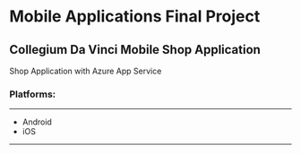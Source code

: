 # Mobile Applications Final Project

## Collegium Da Vinci Mobile Shop Application ##

Shop Application with Azure App Service 

### Platforms: ###
***
* Android
* iOS
***
